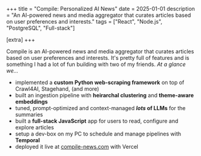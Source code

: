+++
title = "Compile: Personalized AI News"
date = 2025-01-01
description = "An AI-powered news and media aggregator that curates articles based on user preferences and interests."
tags = ["React", "Node.js", "PostgreSQL", "Full-stack"]

[extra]
+++

Compile is an AI-powered news and media aggregator that curates articles based on user preferences and interests. It's pretty full of features and is something I had a lot of fun building with two of my friends. *At a glance we...*

- implemented a **custom Python web-scraping framework** on top of Crawl4AI, Stagehand, (and more)
- built an ingestion pipeline with **heirarchal clustering** and **theme-aware embeddings**
- tuned, prompt-optimized and context-managed ***lots* of LLMs** for the summaries
- built a **full-stack JavaScript** app for users to read, configure and explore articles
- setup a dev-box on my PC to schedule and manage pipelines with **Temporal**
- deployed it live at [compile-news.com](https://compile-news.com/) with Vercel

